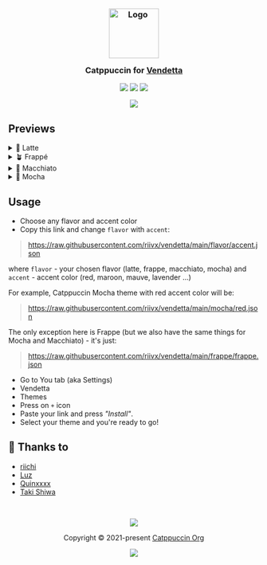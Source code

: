 <h3 align="center">
	<img src="https://raw.githubusercontent.com/catppuccin/catppuccin/main/assets/logos/exports/1544x1544_circle.png" width="100" alt="Logo"/><br/>
	<img src="https://raw.githubusercontent.com/catppuccin/catppuccin/main/assets/misc/transparent.png" height="30" width="0px"/>
	Catppuccin for <a href="https://github.com/vendetta-mod/Vendetta">Vendetta</a>
	<img src="https://raw.githubusercontent.com/catppuccin/catppuccin/main/assets/misc/transparent.png" height="30" width="0px"/>
</h3>

<p align="center">
	<a href="https://github.com/riivx/vendetta/stargazers"><img src="https://img.shields.io/github/stars/riivx/vendetta?colorA=363a4f&colorB=b7bdf8&style=for-the-badge"></a>
	<a href="https://github.com/riivx/vendetta/issues"><img src="https://img.shields.io/github/issues/riivx/vendetta?colorA=363a4f&colorB=f5a97f&style=for-the-badge"></a>
	<a href="https://github.com/riivx/vendetta/contributors"><img src="https://img.shields.io/github/contributors/riivx/vendetta?colorA=363a4f&colorB=a6da95&style=for-the-badge"></a>
</p>

<p align="center">
	<img src="https://raw.githubusercontent.com/riivx/vendetta/main/assets/preview.webp"/>
</p>

## Previews

<details>
<summary>🌻 Latte</summary>
<img src="https://raw.githubusercontent.com/riivx/vendetta/main/assets/latte.webp"/>
</details>
<details>
<summary>🪴 Frappé</summary>
<img src="https://raw.githubusercontent.com/riivx/vendetta/main/assets/frappe.webp"/>
</details>
<details>
<summary>🌺 Macchiato</summary>
<img src="https://raw.githubusercontent.com/riivx/vendetta/main/assets/macchiato.webp"/>
</details>
<details>
<summary>🌿 Mocha</summary>
<img src="https://raw.githubusercontent.com/riivx/vendetta//main/assets/mocha.webp"/>
</details>

## Usage

- Choose any flavor and accent color
- Copy this link and change `flavor` with `accent`:
>https://raw.githubusercontent.com/riivx/vendetta/main/flavor/accent.json

where `flavor` - your chosen flavor (latte, frappe, macchiato, mocha) and `accent` - accent color (red, maroon, mauve, lavender ...)

For example, Catppuccin Mocha theme with red accent color will be:
>https://raw.githubusercontent.com/riivx/vendetta/main/mocha/red.json

The only exception here is Frappe (but we also have the same things for Mocha and Macchiato) - it's just:
>https://raw.githubusercontent.com/riivx/vendetta/main/frappe/frappe.json

- Go to You tab (aka Settings)
- Vendetta
- Themes
- Press on `+` icon
- Paste your link and press *"Install"*.
- Select your theme and you're ready to go!

## 💝 Thanks to

- [riichi](https://github.com/riivx)
- [Luz](https://github.com/luzikii)
- [Quinxxxx](https://github.com/Quinxxxx)
- [Taki Shiwa](https://github.com/TakiShiwa)

&nbsp;

<p align="center">
	<img src="https://raw.githubusercontent.com/catppuccin/catppuccin/main/assets/footers/gray0_ctp_on_line.svg?sanitize=true" />
</p>

<p align="center">
	Copyright &copy; 2021-present <a href="https://github.com/catppuccin" target="_blank">Catppuccin Org</a>
</p>

<p align="center">
	<a href="https://github.com/catppuccin/catppuccin/blob/main/LICENSE"><img src="https://img.shields.io/static/v1.svg?style=for-the-badge&label=License&message=MIT&logoColor=d9e0ee&colorA=363a4f&colorB=b7bdf8"/></a>
</p>
